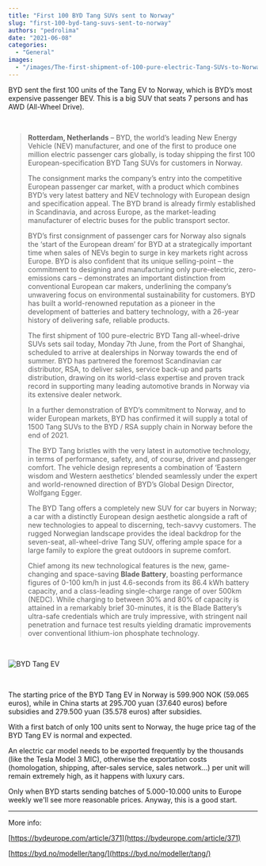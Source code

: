 ```yaml
---
title: "First 100 BYD Tang SUVs sent to Norway"
slug: "first-100-byd-tang-suvs-sent-to-norway"
authors: "pedrolima"
date: "2021-06-08"
categories:
  - "General"
images:
  - "/images/The-first-shipment-of-100-pure-electric-Tang-SUVs-to-Norway.avif"
---
```


BYD sent the first 100 units of the Tang EV to Norway, which is BYD’s most expensive passenger BEV. This is a big SUV that seats 7 persons and has AWD (All-Wheel Drive).

 

> **Rotterdam, Netherlands** – BYD, the world’s leading New Energy Vehicle (NEV) manufacturer, and one of the first to produce one million electric passenger cars globally, is today shipping the first 100 European-specification BYD Tang SUVs for customers in Norway.
> 
> The consignment marks the company’s entry into the competitive European passenger car market, with a product which combines BYD’s very latest battery and NEV technology with European design and specification appeal. The BYD brand is already firmly established in Scandinavia, and across Europe, as the market-leading manufacturer of electric buses for the public transport sector.
> 
> BYD’s first consignment of passenger cars for Norway also signals the ‘start of the European dream’ for BYD at a strategically important time when sales of NEVs begin to surge in key markets right across Europe. BYD is also confident that its unique selling-point – the commitment to designing and manufacturing only pure-electric, zero-emissions cars – demonstrates an important distinction from conventional European car makers, underlining the company’s unwavering focus on environmental sustainability for customers. BYD has built a world-renowned reputation as a pioneer in the development of batteries and battery technology, with a 26-year history of delivering safe, reliable products.
> 
> The first shipment of 100 pure-electric BYD Tang all-wheel-drive SUVs sets sail today, Monday 7th June, from the Port of Shanghai, scheduled to arrive at dealerships in Norway towards the end of summer. BYD has partnered the foremost Scandinavian car distributor, RSA, to deliver sales, service back-up and parts distribution, drawing on its world-class expertise and proven track record in supporting many leading automotive brands in Norway via its extensive dealer network.
> 
> In a further demonstration of BYD’s commitment to Norway, and to wider European markets, BYD has confirmed it will supply a total of 1500 Tang SUVs to the BYD / RSA supply chain in Norway before the end of 2021.
> 
> The BYD Tang bristles with the very latest in automotive technology, in terms of performance, safety, and, of course, driver and passenger comfort. The vehicle design represents a combination of ‘Eastern wisdom and Western aesthetics’ blended seamlessly under the expert and world-renowned direction of BYD’s Global Design Director, Wolfgang Egger.
> 
> The BYD Tang offers a completely new SUV for car buyers in Norway; a car with a distinctly European design aesthetic alongside a raft of new technologies to appeal to discerning, tech-savvy customers. The rugged Norwegian landscape provides the ideal backdrop for the seven-seat, all-wheel-drive Tang SUV, offering ample space for a large family to explore the great outdoors in supreme comfort.
> 
> Chief among its new technological features is the new, game-changing and space-saving **Blade Battery**, boasting performance figures of 0-100 km/h in just 4.6-seconds from its 86.4 kWh battery capacity, and a class-leading single-charge range of over 500km (NEDC). While charging to between 30% and 80% of capacity is attained in a remarkably brief 30-minutes, it is the Blade Battery’s ultra-safe credentials which are truly impressive, with stringent nail penetration and furnace test results yielding dramatic improvements over conventional lithium-ion phosphate technology.

 

![BYD Tang EV](images/BYD-Tang-EV.avif)

 

The starting price of the BYD Tang EV in Norway is 599.900 NOK (59.065 euros), while in China starts at 295.700 yuan (37.640 euros) before subsidies and 279.500 yuan (35.578 euros) after subsidies.

With a first batch of only 100 units sent to Norway, the huge price tag of the BYD Tang EV is normal and expected.

An electric car model needs to be exported frequently by the thousands (like the Tesla Model 3 MIC), otherwise the exportation costs (homologation, shipping, after-sales service, sales network…) per unit will remain extremely high, as it happens with luxury cars.

Only when BYD starts sending batches of 5.000-10.000 units to Europe weekly we'll see more reasonable prices. Anyway, this is a good start.

---

More info:

[https://bydeurope.com/article/371](https://bydeurope.com/article/371)

[https://byd.no/modeller/tang/](https://byd.no/modeller/tang/)
